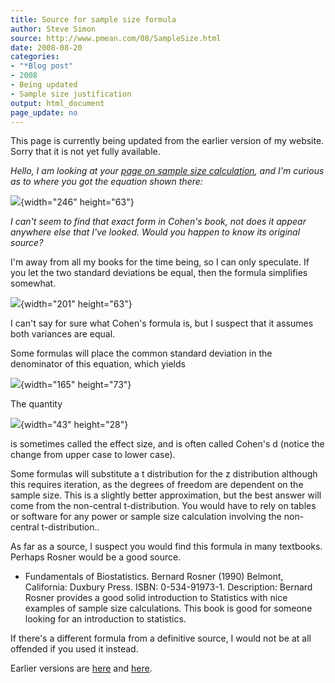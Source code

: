 ```yaml
---
title: Source for sample size formula
author: Steve Simon
source: http://www.pmean.com/08/SampleSize.html
date: 2008-08-20
categories:
- "*Blog post"
- 2008
- Being updated
- Sample size justification
output: html_document
page_update: no
---
```


This page is currently being updated from the earlier version of my website. Sorry that it is not yet fully available.

<!---More--->

*Hello, I am looking at your [page on sample size
calculation](http://www.childrensmercy.org/stats/size/power.asp), and
I\'m curious as to where you got the equation shown there:*

![](../12/images/SampleSize01.gif){width="246" height="63"}

*I can\'t seem to find that exact form in Cohen\'s book, not does it
appear anywhere else that I\'ve looked. Would you happen to know its
original source?*

I\'m away from all my books for the time being, so I can only
speculate. If you let the two standard deviations be equal, then the
formula simplifies somewhat.

![](../12/images/SampleSize02.gif){width="201" height="63"}

I can\'t say for sure what Cohen\'s formula is, but I suspect that it
assumes both variances are equal.

Some formulas will place the common standard deviation in the
denominator of this equation, which yields

![](../12/images/SampleSize03.gif){width="165" height="73"}

The quantity

![](../12/images/SampleSize04.gif){width="43" height="28"}

is sometimes called the effect size, and is often called Cohen\'s d
(notice the change from upper case to lower case).

Some formulas will substitute a t distribution for the z distribution
although this requires iteration, as the degrees of freedom are
dependent on the sample size. This is a slightly better approximation,
but the best answer will come from the non-central t-distribution. You
would have to rely on tables or software for any power or sample size
calculation involving the non-central t-distribution..

As far as a source, I suspect you would find this formula in many
textbooks. Perhaps Rosner would be a good source.

-   Fundamentals of Biostatistics. Bernard Rosner (1990) Belmont,
    California: Duxbury Press. ISBN: 0-534-91973-1. Description:
    Bernard Rosner provides a good solid introduction to Statistics
    with nice examples of sample size calculations. This book is good
    for someone looking for an introduction to statistics.

If there\'s a different formula from a definitive source, I would not
be at all offended if you used it instead.




Earlier versions are [here][sim1] and [here][sim2].

[sim1]: http://www.pmean.com/08/SampleSize.html
[sim2]: http://new.pmean.com/sample-size-formula-source/
